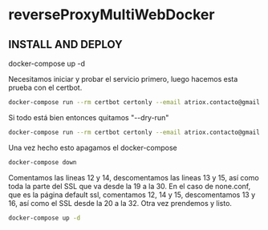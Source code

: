 # reverseProxyMultiWebDocker

## INSTALL AND DEPLOY
docker-compose up -d

Necesitamos iniciar y probar el servicio primero, luego hacemos esta prueba con el certbot.
```bash
docker-compose run --rm certbot certonly --email atriox.contacto@gmail.com --webroot --webroot-path /var/www/certbot --dry-run -d atrioxlab.ml -d nodejs.atrioxlab.ml -d python.atrioxlab.ml -d php.atrioxlab.ml --agree-tos
```

Si todo está bien entonces quitamos "--dry-run"
```bash
docker-compose run --rm certbot certonly --email atriox.contacto@gmail.com --webroot --webroot-path /var/www/certbot -d atrioxlab.ml -d nodejs.atrioxlab.ml -d python.atrioxlab.ml -d php.atrioxlab.ml --agree-tos
```
Una vez hecho esto apagamos el docker-compose
```bash
docker-compose down
```

Comentamos las lineas 12 y 14, descomentamos las lineas 13 y 15, así como toda la parte del SSL que va desde la 19 a la 30.
En el caso de none.conf, que es la página default ssl, comentamos 12, 14 y 15, descomentamos 13 y 16, así como el SSL desde la 20 a la 32.
Otra vez prendemos y listo.
```bash
docker-compose up -d
```

